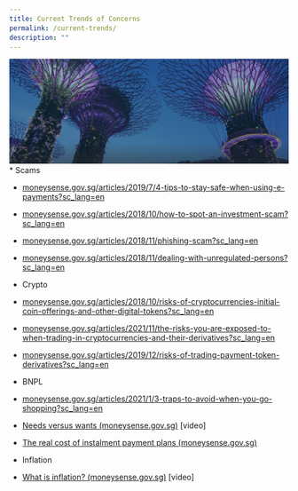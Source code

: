 ```yaml
---
title: Current Trends of Concerns
permalink: /current-trends/
description: ""
---
```


![](/images/hero-banner.png)*   Scams 
    

*   [moneysense.gov.sg/articles/2019/7/4-tips-to-stay-safe-when-using-e-payments?sc\_lang=en](https://www.moneysense.gov.sg/articles/2019/7/4-tips-to-stay-safe-when-using-e-payments?sc_lang=en) 
    
*   [moneysense.gov.sg/articles/2018/10/how-to-spot-an-investment-scam?sc\_lang=en](https://www.moneysense.gov.sg/articles/2018/10/how-to-spot-an-investment-scam?sc_lang=en) 
    

*   [moneysense.gov.sg/articles/2018/11/phishing-scam?sc\_lang=en](https://www.moneysense.gov.sg/articles/2018/11/phishing-scam?sc_lang=en) 
    
*   [moneysense.gov.sg/articles/2018/11/dealing-with-unregulated-persons?sc\_lang=en](https://www.moneysense.gov.sg/articles/2018/11/dealing-with-unregulated-persons?sc_lang=en) 
    

*   Crypto 
    

*   [moneysense.gov.sg/articles/2018/10/risks-of-cryptocurrencies-initial-coin-offerings-and-other-digital-tokens?sc\_lang=en](https://www.moneysense.gov.sg/articles/2018/10/risks-of-cryptocurrencies-initial-coin-offerings-and-other-digital-tokens?sc_lang=en) 
    
*   [moneysense.gov.sg/articles/2021/11/the-risks-you-are-exposed-to-when-trading-in-cryptocurrencies-and-their-derivatives?sc\_lang=en](https://www.moneysense.gov.sg/articles/2021/11/the-risks-you-are-exposed-to-when-trading-in-cryptocurrencies-and-their-derivatives?sc_lang=en) 
    

*   [moneysense.gov.sg/articles/2019/12/risks-of-trading-payment-token-derivatives?sc\_lang=en](https://www.moneysense.gov.sg/articles/2019/12/risks-of-trading-payment-token-derivatives?sc_lang=en) 
    

*   BNPL 
    

*   [moneysense.gov.sg/articles/2021/1/3-traps-to-avoid-when-you-go-shopping?sc\_lang=en](https://www.moneysense.gov.sg/articles/2021/1/3-traps-to-avoid-when-you-go-shopping?sc_lang=en) 
    
*   [Needs versus wants (moneysense.gov.sg)](https://www.moneysense.gov.sg/articles/2013/10/needs-versus-wants) \[video\] 
    
*   [The real cost of instalment payment plans (moneysense.gov.sg)](https://www.moneysense.gov.sg/articles/2018/11/the-real-cost-of-instalment-payment-plans) 
    

*   Inflation 
    

*   [What is inflation? (moneysense.gov.sg)](https://www.moneysense.gov.sg/articles/2011/8/monetary-authority-of-singapore---educational-video-on-inflation) \[video\]